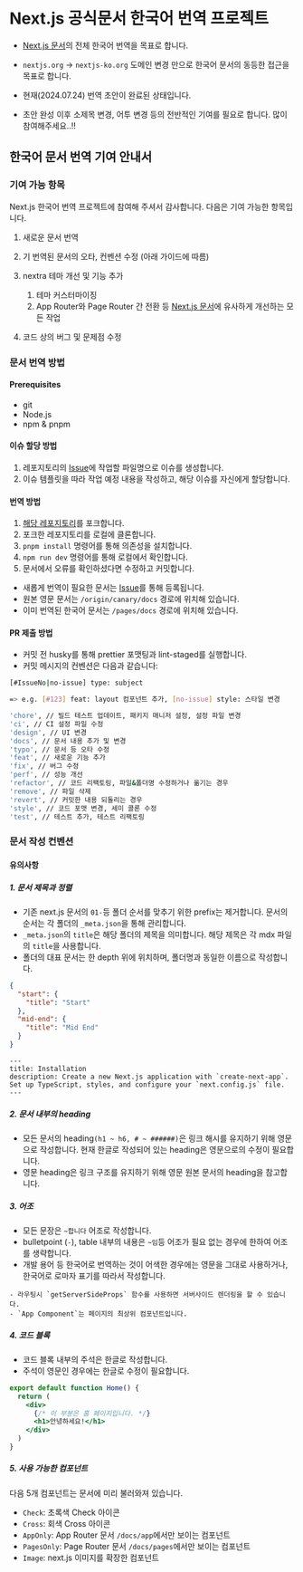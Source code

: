 # Next.js 공식문서 한국어 번역 프로젝트

- [Next.js 문서](https://nextjs.org/docs)의 전체 한국어 번역을 목표로 합니다.
- `nextjs.org` -> `nextjs-ko.org` 도메인 변경 만으로 한국어 문서의 동등한 접근을 목표로 합니다.
- 현재(2024.07.24) 번역 초안이 완료된 상태입니다.

- 초안 완성 이후 소제목 변경, 어투 변경 등의 전반적인 기여를 필요로 합니다. 많이 참여해주세요..!!

## 한국어 문서 번역 기여 안내서

### 기여 가능 항목

Next.js 한국어 번역 프로젝트에 참여해 주셔서 감사합니다. 다음은 기여 가능한 항목입니다.

1. 새로운 문서 번역
2. 기 번역된 문서의 오타, 컨벤션 수정 (아래 가이드에 따름)
3. nextra 테마 개선 및 기능 추가

   1. 테마 커스터마이징
   2. App Router와 Page Router 간 전환 등 [Next.js 문서](https://nextjs.org/docs)에 유사하게 개선하는 모든 작업

4. 코드 상의 버그 및 문제점 수정

### 문서 번역 방법

#### Prerequisites

- git
- Node.js
- npm & pnpm

#### 이슈 할당 방법

1. 레포지토리의 [Issue](https://github.com/luciancah/nextjs-ko)에 작업할 파일명으로 이슈를 생성합니다.
2. 이슈 템플릿을 따라 작업 예정 내용을 작성하고, 해당 이슈를 자신에게 할당합니다.

#### 번역 방법

1. [해당 레포지토리](https://github.com/luciancah/nextjs-ko)를 포크합니다.
2. 포크한 레포지토리를 로컬에 클론합니다.
3. `pnpm install` 명령어를 통해 의존성을 설치합니다.
4. `npm run dev` 명령어를 통해 로컬에서 확인합니다.
5. 문서에서 오류를 확인하셨다면 수정하고 커밋합니다.

- 새롭게 번역이 필요한 문서는 [Issue](https://github.com/luciancah/nextjs-ko/issues)를 통해 등록됩니다.
- 원본 영문 문서는 `/origin/canary/docs` 경로에 위치해 있습니다.
- 이미 번역된 한국어 문서는 `/pages/docs` 경로에 위치해 있습니다.

#### PR 제출 방법

- 커밋 전 husky를 통해 prettier 포맷팅과 lint-staged를 실행합니다.
- 커밋 메시지의 컨벤션은 다음과 같습니다:

```bash
[#IssueNo|no-issue] type: subject

=> e.g. [#123] feat: layout 컴포넌트 추가, [no-issue] style: 스타일 변경

'chore', // 빌드 테스트 업데이트, 패키지 매니저 설정, 설정 파일 변경
'ci', // CI 설정 파일 수정
'design', // UI 변경
'docs', // 문서 내용 추가 및 변경
'typo', // 문서 등 오타 수정
'feat', // 새로운 기능 추가
'fix', // 버그 수정
'perf', // 성능 개선
'refactor', // 코드 리팩토링, 파일&폴더명 수정하거나 옮기는 경우
'remove', // 파일 삭제
'revert', // 커밋한 내용 되돌리는 경우
'style', // 코드 포맷 변경, 세미 콜론 수정
'test', // 테스트 추가, 테스트 리팩토링
```

### 문서 작성 컨벤션

#### 유의사항

##### 1. 문서 제목과 정렬

- 기존 next.js 문서의 `01-`등 폴더 순서를 맞추기 위한 prefix는 제거합니다. 문서의 순서는 각 폴더의 `_meta.json`을 통해 관리합니다.
- `_meta.json`의 `title`은 해당 폴더의 제목을 의미합니다. 해당 제목은 각 mdx 파일의 `title`을 사용합니다.
- 폴더의 대표 문서는 한 depth 위에 위치하며, 폴더명과 동일한 이름으로 작성합니다.

```json filename="_meta.json"
{
  "start": {
    "title": "Start"
  },
  "mid-end": {
    "title": "Mid End"
  }
}
```

```mdx filename="installation.mdx"
---
title: Installation
description: Create a new Next.js application with `create-next-app`. Set up TypeScript, styles, and configure your `next.config.js` file.
---
```

##### 2. 문서 내부의 heading

- 모든 문서의 heading`(h1 ~ h6, # ~ ######)`은 링크 해시를 유지하기 위해 영문으로 작성합니다. 현재 한글로 작성되어 있는 heading은 영문으로의 수정이 필요합니다.
- 영문 heading은 링크 구조를 유지하기 위해 영문 원본 문서의 heading을 참고합니다.

##### 3. 어조

- 모든 문장은 `~합니다` 어조로 작성합니다.
- bulletpoint (`-`), table 내부의 내용은 `~임`등 어조가 필요 없는 경우에 한하여 어조를 생략합니다.
- 개발 용어 등 한국어로 번역하는 것이 어색한 경우에는 영문을 그대로 사용하거나, 한국어로 로마자 표기를 따라서 작성합니다.

```mdx filename="example.mdx"
- 라우팅시 `getServerSideProps` 함수를 사용하면 서버사이드 렌더링을 할 수 있습니다.
- `App Component`는 페이지의 최상위 컴포넌트입니다.
```

##### 4. 코드 블록

- 코드 블록 내부의 주석은 한글로 작성합니다.
- 주석이 영문인 경우에는 한글로 수정이 필요합니다.

```jsx filename="pages/index.js"
export default function Home() {
  return (
    <div>
      {/* 이 부분은 홈 페이지입니다. */}
      <h1>안녕하세요!</h1>
    </div>
  )
}
```

##### 5. 사용 가능한 컴포넌트

다음 5개 컴포넌트는 문서에 미리 불러와져 있습니다.

- `Check`: 초록색 Check 아이콘 <Check />
- `Cross`: 회색 Cross 아이콘 <Cross />
- `AppOnly`: App Router 문서 `/docs/app`에서만 보이는 컴포넌트
- `PagesOnly`: Page Router 문서 `/docs/pages`에서만 보이는 컴포넌트
- `Image`: next.js 이미지를 확장한 컴포넌트
